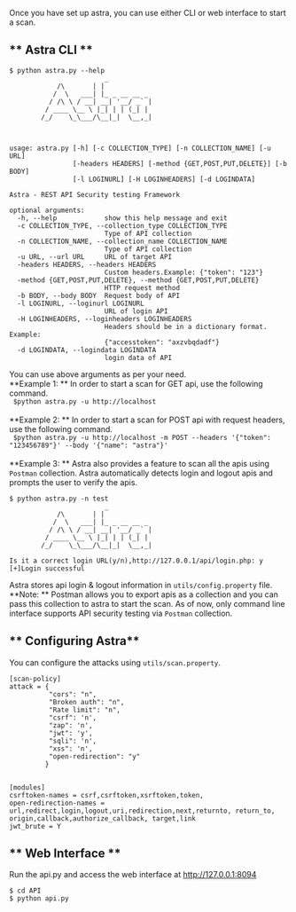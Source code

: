 Once you have set up astra, you can use either CLI or web interface to start a scan.
## ** Astra CLI **
```
$ python astra.py --help
                        _
            /\       | |
           /  \   ___| |_ _ __ __ _
          / /\ \ / __| __| '__/ _` |
         / ____ \__ \ |_| | | (_| |
        /_/    \_\___/\__|_|  \__,_|



usage: astra.py [-h] [-c COLLECTION_TYPE] [-n COLLECTION_NAME] [-u URL]
                [-headers HEADERS] [-method {GET,POST,PUT,DELETE}] [-b BODY]
                [-l LOGINURL] [-H LOGINHEADERS] [-d LOGINDATA]

Astra - REST API Security testing Framework

optional arguments: 
  -h, --help            show this help message and exit
  -c COLLECTION_TYPE, --collection_type COLLECTION_TYPE
                        Type of API collection
  -n COLLECTION_NAME, --collection_name COLLECTION_NAME
                        Type of API collection
  -u URL, --url URL     URL of target API
  -headers HEADERS, --headers HEADERS
                        Custom headers.Example: {"token": "123"}
  -method {GET,POST,PUT,DELETE}, --method {GET,POST,PUT,DELETE}
                        HTTP request method
  -b BODY, --body BODY  Request body of API
  -l LOGINURL, --loginurl LOGINURL
                        URL of login API
  -H LOGINHEADERS, --loginheaders LOGINHEADERS
                        Headers should be in a dictionary format. Example: 
                        {"accesstoken": "axzvbqdadf"}
  -d LOGINDATA, --logindata LOGINDATA
                        login data of API

```
You can use above arguments as per your need.  
**Example 1: ** In order to start a scan for GET api, use the following command.   
``` $python astra.py -u http://localhost```<br>  
**Example 2: ** In order to start a scan for POST api with request headers, use the following command.   
``` $python astra.py -u http://localhost -m POST --headers '{"token": "123456789"}' --body '{"name": "astra"}'```<br><br>
**Example 3: ** Astra also provides a feature to scan all the apis using ```Postman``` collection. Astra automatically detects login and logout apis and prompts the user to verify the apis.  

```
$ python astra.py -n test
                        _
            /\       | |
           /  \   ___| |_ _ __ __ _
          / /\ \ / __| __| '__/ _` |
         / ____ \__ \ |_| | | (_| |
        /_/    \_\___/\__|_|  \__,_|

Is it a correct login URL(y/n),http://127.0.0.1/api/login.php: y
[+]Login successful

```
Astra stores api login & logout information in ```utils/config.property``` file.  
**Note: ** Postman allows you to export apis as a collection and you can pass this collection to astra to start the scan. As of now, only command line interface supports API security testing via ```Postman``` collection.
## ** Configuring Astra** 
You can configure the attacks using ```utils/scan.property```.  
```
[scan-policy]
attack = {
          "cors": "n",
          "Broken auth": "n",
          "Rate limit": "n",
          "csrf": 'n',
          "zap": 'n',
          "jwt": 'y',
          "sqli": 'n',
          "xss": 'n',
          "open-redirection": "y"
         }


[modules]
csrftoken-names = csrf,csrftoken,xsrftoken,token,
open-redirection-names = url,redirect,login,logout,uri,redirection,next,returnto, return_to, origin,callback,authorize_callback, target,link
jwt_brute = Y
```
## ** Web Interface **
Run the api.py and access the web interface at http://127.0.0.1:8094
```
$ cd API
$ python api.py
```